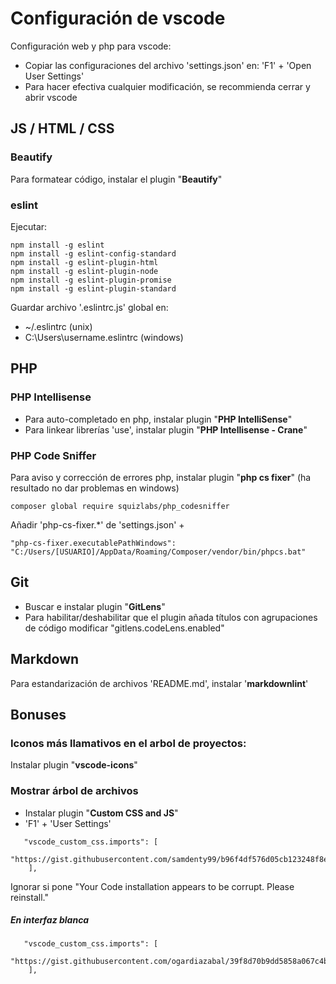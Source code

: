 # Configuración de vscode

Configuración web y php para vscode:

* Copiar las configuraciones del archivo 'settings.json' en: 'F1' + 'Open User Settings'
* Para hacer efectiva cualquier modificación, se recommienda cerrar y abrir vscode 

## JS / HTML / CSS

### Beautify

Para formatear código, instalar el plugin "**Beautify**"

### eslint

Ejecutar:
```
npm install -g eslint
npm install -g eslint-config-standard
npm install -g eslint-plugin-html
npm install -g eslint-plugin-node
npm install -g eslint-plugin-promise
npm install -g eslint-plugin-standard
```

Guardar archivo '.eslintrc.js' global en:
* ~/.eslintrc (unix)
* C:\Users\username\.eslintrc (windows)

## PHP

### PHP Intellisense

* Para auto-completado en php, instalar plugin "**PHP IntelliSense**"
* Para linkear librerías 'use', instalar plugin "**PHP Intellisense - Crane**"

### PHP Code Sniffer

Para aviso y corrección de errores php, instalar plugin "**php cs fixer**" (ha resultado no dar problemas en windows)
```
composer global require squizlabs/php_codesniffer
```

Añadir 'php-cs-fixer.*' de 'settings.json' +
```
"php-cs-fixer.executablePathWindows": "C:/Users/[USUARIO]/AppData/Roaming/Composer/vendor/bin/phpcs.bat"
```

## Git

* Buscar e instalar plugin "**GitLens**"
* Para habilitar/deshabilitar que el plugin añada títulos con agrupaciones de código modificar "gitlens.codeLens.enabled"

## Markdown

Para estandarización de archivos 'README.md', instalar '**markdownlint**' 

## Bonuses

### Iconos más llamativos en el arbol de proyectos:

Instalar plugin "**vscode-icons**"

### Mostrar árbol de archivos

* Instalar plugin "**Custom CSS and JS**"
* 'F1' + 'User Settings'
```
   "vscode_custom_css.imports": [
        "https://gist.githubusercontent.com/samdenty99/b96f4df576d05cb123248f8ebfa899b6/raw/d46a5de9959823d2d806d5f01d6fd20fdce676c3/styles.css"
    ],
```
Ignorar si pone "Your Code installation appears to be corrupt. Please reinstall."

##### En interfaz blanca

```
   "vscode_custom_css.imports": [
        "https://gist.githubusercontent.com/ogardiazabal/39f8d70b9dd5858a067c4b70bffb9b2e/raw/b36bae86652bbee10be6bc16b8f2abeaf386c3d2/styles.css"
    ],
```
